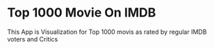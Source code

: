 # Top 1000 Movie On IMDB
This App is Visualization for Top 1000 movis as rated by regular IMDB voters and Critics
